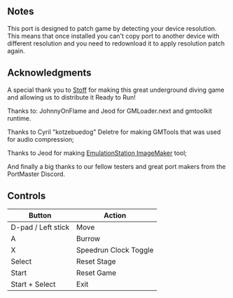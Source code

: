 ## Notes

This port is designed to patch game by detecting your device resolution. This means that once installed you can't copy port to another device with different resolution and you need to redownload it to apply resolution patch again.

## Acknowledgments

A special thank you to [Stoff](https://thestoff.itch.io/6-feet-under) for making this great underground diving game and allowing us to distribute it Ready to Run!

Thanks to: JohnnyOnFlame and Jeod for GMLoader.next and gmtoolkit runtime.

Thanks to Cyril "kotzebuedog" Deletre for making GMTools that was used for audio compression;

Thanks to Jeod for making [EmulationStation ImageMaker](https://github.com/JeodC/EmulationStation-ImageMaker) tool;

And finally a big thanks to our fellow testers and great port makers from the PortMaster Discord.

## Controls

| Button | Action |
|--|--| 
|D-pad / Left stick|Move|
|A|Burrow|
|X|Speedrun Clock Toggle|
|Select|Reset Stage|
|Start|Reset Game|
|Start + Select|Exit|


